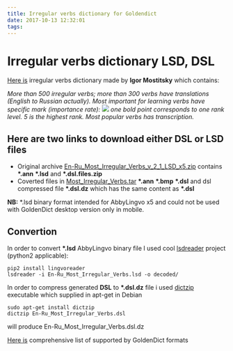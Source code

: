 ```yaml
---
title: Irregular verbs dictionary for Goldendict
date: 2017-10-13 12:32:01
tags:
---
```

# Irregular verbs dictionary LSD, DSL

[Here is](https://dic.1963.ru/rec/194) irregular verbs dictionary made by **Igor Mostitsky** which contains:

_More than 500 irregular verbs; more than 300 verbs have translations (English to Russian actually). Most important for learning verbs have specific mark (importance rate):_ ![](https://i.imgur.com/lPNampD.png)
_one bold point corresponds to one rank level. 5 is the highest rank. Most popular verbs has transcription._

## Here are two links to download either DSL or LSD files
* Original archive [En-Ru_Most_Irregular_Verbs_v_2_1_LSD_x5.zip](https://yadi.sk/d/h6qf4Mp63NidmA) contains __*.ann__ __*.lsd__ and __*.dsl.files.zip__
* Coverted files in [Most_Irregular_Verbs.tar](https://yadi.sk/d/pqW29EQm3Nie7E) __*.ann__ __*.bmp__ __*.dsl__ and  dsl compressed file __*.dsl.dz__ which has the same content as __*.dsl__

__NB:__ *.lsd binary format intended for AbbyLingvo x5 and could not be used with GoldenDict desktop version only in mobile.


## Convertion

In order to convert __*.lsd__ AbbyLingvo binary file I used cool [lsdreader](https://github.com/sv99/lsdreader) project (python2 applicable):

```
pip2 install lingvoreader
lsdreader -i En-Ru_Most_Irregular_Verbs.lsd -o decoded/

```

In order to compress generated __DSL__ to __*.dsl.dz__ file i used [dictzip](https://linux.die.net/man/1/dictzip) executable which supplied in apt-get in Debian

```
sudo apt-get install dictzip
dictzip En-Ru_Most_Irregular_Verbs.dsl
```
will produce En-Ru_Most_Irregular_Verbs.dsl.dz

[Here is](https://github.com/goldendict/goldendict/wiki/Supported-Dictionary-Formats) comprehensive list of supported by GoldenDict formats

